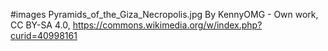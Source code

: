 #images
Pyramids_of_the_Giza_Necropolis.jpg
By KennyOMG - Own work, CC BY-SA 4.0, https://commons.wikimedia.org/w/index.php?curid=40998161
